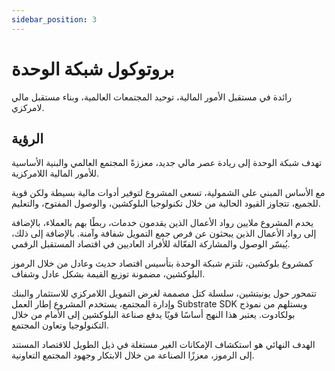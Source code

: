 ```yaml
---
sidebar_position: 3
---
```


# بروتوكول شبكة الوحدة

رائدة في مستقبل الأمور المالية، توحيد المجتمعات العالمية، وبناء مستقبل مالي لامركزي.

## الرؤية

تهدف شبكة الوحدة إلى ريادة عصر مالي جديد، معززةً المجتمع العالمي والبنية الأساسية للأمور المالية اللامركزية.

مع الأساس المبني على الشمولية، تسعى المشروع لتوفير أدوات مالية بسيطة ولكن قوية للجميع، تتجاوز القيود الحالية من خلال تكنولوجيا البلوكشين، والوصول المفتوح، والتعليم.

يخدم المشروع ملايين رواد الأعمال الذين يقدمون خدمات، ربطًا بهم بالعملاء، بالإضافة إلى رواد الأعمال الذين يبحثون عن فرص جمع التمويل شفافة وآمنة. بالإضافة إلى ذلك، يُيسّر الوصول والمشاركة الفعّالة للأفراد العاديين في اقتصاد المستقبل الرقمي.

كمشروع بلوكشين، تلتزم شبكة الوحدة بتأسيس اقتصاد حديث وعادل من خلال الرموز البلوكشين، مضمونة توزيع القيمة بشكل عادل وشفاف.

تتمحور حول يونيتشين، سلسلة كتل مصممة لغرض التمويل اللامركزي للاستثمار والبنك وإدارة المجتمع، يستخدم المشروع إطار العمل Substrate SDK ويستلهم من نموذج بولكادوت. يعتبر هذا النهج أساسًا قويًا يدفع صناعة البلوكشين إلى الأمام من خلال التكنولوجيا وتعاون المجتمع.

الهدف النهائي هو استكشاف الإمكانات الغير مستغلة في ذيل الطويل للاقتصاد المستند إلى الرموز، معززًا الصناعة من خلال الابتكار وجهود المجتمع التعاونية.
